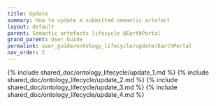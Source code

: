 ```yaml
---
title: Update
summary: How to update a submitted semantic artefact
layout: default
parent: Semantic artefacts lifecycle @EarthPortal
grand_parent: User Guide
permalink: user_guide/ontology_lifecycle/update/EarthPortal
nav_order: 2
---
```




{% include shared_doc/ontology_lifecycle/update_1.md  %}
{% include shared_doc/ontology_lifecycle/update_2.md  %}
{% include shared_doc/ontology_lifecycle/update_3.md  %}
{% include shared_doc/ontology_lifecycle/update_4.md  %}